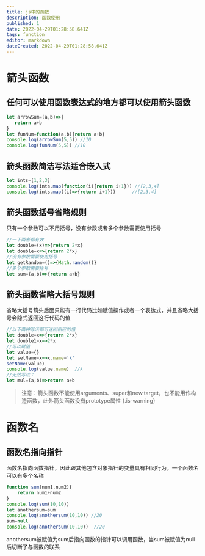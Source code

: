 ```yaml
---
title: js中的函数
description: 函数使用
published: 1
date: 2022-04-29T01:28:58.641Z
tags: function
editor: markdown
dateCreated: 2022-04-29T01:28:58.641Z
---
```


# 箭头函数
## 任何可以使用函数表达式的地方都可以使用箭头函数
``` js
let arrowSum=(a,b)=>{
   return a+b
}
let funNum=function(a,b){return a+b}
console.log(arrowSum(5,5)) //10
console.log(funNum(5,5)) //10
```
## 箭头函数简洁写法适合嵌入式
``` js
let ints=[1,2,3]
console.log(ints.map(function(i){return i+1})) //[2,3,4]
console.log(ints.map((i)=>{return i+1}))      //[2,3,4]
```
## 箭头函数括号省略规则
只有一个参数可以不用括号，没有参数或者多个参数需要使用括号
``` js
//一下两者都有效
let double=(x)=>{return 2*x}
let double=x=>{return 2*x}
//没有参数需要使用括号
let getRandom=()=>{Math.random()}
//多个参数需要括号
let sum=(a,b)=>{return a+b}
```
## 箭头函数省略大括号规则
省略大括号箭头后面只能有一行代码比如赋值操作或者一个表达式，并且省略大括号会隐式返回这行代码的值
``` js
//以下两种写法都可返回相应的值
let double=x=>{return 2*x}
let double1=x=>2*x
//可以赋值
let value={}
let setName=x=>x.name='k'
setName(value)
console.log(value.name)  //k
//无效写法：
let mul=(a,b)=>return a+b
```
> 注意：箭头函数不能使用arguments、super和new.target，也不能用作构造函数，此外箭头函数没有prototype属性
{.is-warning}

# 函数名
## 函数名指向指针
函数名指向函数指针，因此跟其他包含对象指针的变量具有相同行为。一个函数名可以有多个名称
``` js
function sum(num1,num2){
    return num1+num2
}
console.log(sum(10,10))
let anothersum=sum
console.log(anothersum(10,10)) //20
sum=null
console.log(anothersum(10,10))  //20
```
anothersum被赋值为sum后指向函数的指针可以调用函数，当sum被赋值为null后切断了与函数的联系


